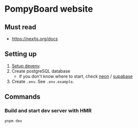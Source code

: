 # PompyBoard website

## Must read

- https://nextjs.org/docs

## Setting up

1. [Setup devenv](https://devenv.sh/getting-started).
2. Create postgreSQL database
   - if you don't know where to start, check [neon][neon] / [supabase][supabase]
3. Create `.env`. See `.env.example`.

## Commands

### Build and start dev server with HMR

```bash
pnpm dev
```

[neon]: https://neon.com
[supabase]: https://supabase.com
